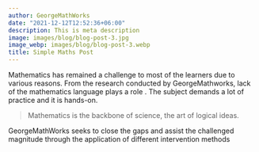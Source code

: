 ```yaml
---
author: GeorgeMathWorks
date: "2021-12-12T12:52:36+06:00"
description: This is meta description
image: images/blog/blog-post-3.jpg
image_webp: images/blog/blog-post-3.webp
title: Simple Maths Post
---
```


Mathematics has remained a challenge to most of the learners due to various reasons. From the research conducted by GeorgeMathworks, lack of the mathematics language plays a role . The subject demands a lot of practice and it is hands-on.

> Mathematics is the backbone of science, the art of logical ideas.

GeorgeMathWorks seeks to close the gaps and assist the challenged magnitude through the application of different intervention methods